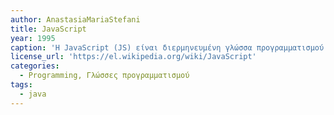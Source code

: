 ```yaml
---
author: AnastasiaMariaStefani
title: JavaScript
year: 1995
caption: 'Η JavaScript (JS) είναι διερμηνευμένη γλώσσα προγραμματισμού για ηλεκτρονικούς υπολογιστές. Αρχικά αποτέλεσε μέρος της υλοποίησης των φυλλομετρητών Ιστού, ώστε τα σενάρια από την πλευρά του πελάτη (client-side scripts) να μπορούν να επικοινωνούν με τον χρήστη, να ανταλλάσσουν δεδομένα ασύγχρονα και να αλλάζουν δυναμικά το περιεχόμενο του εγγράφου που εμφανίζεται.'
license_url: 'https://el.wikipedia.org/wiki/JavaScript'
categories:
  - Programming, Γλώσσες προγραμματισμού
tags:
  - java
---
```

